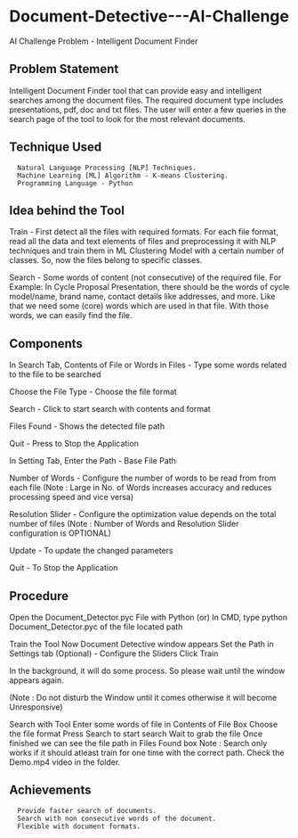 # Document-Detective---AI-Challenge
AI Challenge Problem - Intelligent Document Finder

Problem Statement
-
Intelligent Document Finder tool that can provide easy and intelligent searches among the document files. The required document type includes presentations, pdf, doc and txt files. The user will enter a few queries in the search page of the tool to look for the most relevant documents.


Technique Used
-
      Natural Language Processing [NLP] Techniques.
      Machine Learning [ML] Algorithm - K-means Clustering.  
      Programming Language - Python


Idea behind the Tool
-
Train - First detect all the files with required formats. For each file format, read all the data and text elements of files and preprocessing it with NLP techniques and train them in ML Clustering Model with a certain number of classes. So, now the files belong to specific classes.

Search - Some words of content (not consecutive) of the required file. For Example: In Cycle Proposal Presentation, there should be the words of cycle model/name, brand name, contact details like addresses, and more. Like that we need some (core) words which are used in that file. With those words, we can easily find the file.


Components
-
In Search Tab, 
Contents of File or Words in Files - Type some words related to the file to be searched

Choose the File Type - Choose the file format

Search - Click to start search with contents and format

Files Found - Shows the detected file path

Quit - Press to Stop the Application

In Setting Tab,
Enter the Path - Base File Path

Number of Words - Configure the number of words to be read from from each file
(Note : Large in No. of Words increases accuracy and reduces processing speed and vice versa)

Resolution Slider - Configure the optimization value depends on the total number of files
(Note : Number of Words and Resolution Slider configuration is OPTIONAL)

Update - To update the changed parameters 

Quit - To Stop the Application


Procedure
-
Open the Document_Detector.pyc File with Python
                  (or) 
In CMD, type python Document_Detector.pyc of the file located path

Train the Tool
  Now Document Detective window appears
  Set the Path in Settings tab
  (Optional) - Configure the Sliders 
  Click Train

In the background, it will do some process. So please wait until the window appears again.

(Note : Do not disturb the Window until it comes otherwise it will become Unresponsive)

Search with Tool
  Enter some words of file in Contents of File Box
  Choose the file format
  Press Search to start search
  Wait to grab the file
  Once finished we can see the file path in Files Found box
Note : Search only works if it should atleast train for one time with the correct path.
Check the Demo.mp4 video in the folder.


Achievements
-
      Provide faster search of documents.
      Search with non consecutive words of the document.
      Flexible with document formats.
